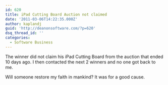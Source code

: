 ```yaml
---
id: 620
title: iPad Cutting Board Auction not claimed
date: '2011-03-06T14:22:35.000Z'
author: kaplandj
guid: 'http://deanonsoftware.com/?p=620'
dsq_thread_id: ''
categories:
  - Software Business
---
```

The winner did not claim his iPad Cutting Board from the auction that ended 10 days ago. I then contacted the next 2 winners and no one got back to me.

Will someone restore my faith in mankind? It was for a good cause.
